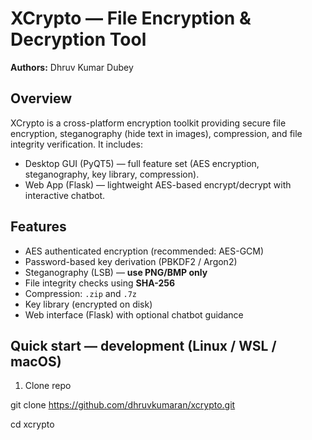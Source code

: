 # XCrypto — File Encryption & Decryption Tool

**Authors:** Dhruv Kumar Dubey 


## Overview
XCrypto is a cross-platform encryption toolkit providing secure file encryption, steganography (hide text in images), compression, and file integrity verification. It includes:
- Desktop GUI (PyQT5) — full feature set (AES encryption, steganography, key library, compression).
- Web App (Flask) — lightweight AES-based encrypt/decrypt with interactive chatbot.


## Features
- AES authenticated encryption (recommended: AES-GCM)
- Password-based key derivation (PBKDF2 / Argon2)
- Steganography (LSB) — **use PNG/BMP only**
- File integrity checks using **SHA-256**
- Compression: `.zip` and `.7z`
- Key library (encrypted on disk)
- Web interface (Flask) with optional chatbot guidance


## Quick start — development (Linux / WSL / macOS)

1. Clone repo

git clone https://github.com/dhruvkumaran/xcrypto.git

cd xcrypto
